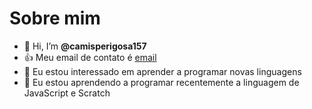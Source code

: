 # Sobre mim 
- 👋 Hi, I’m **@camisperigosa157**
- :+1: Meu email de contato é [email](camily.baltazar.santos@escola.pr.gov.br)
- 👀 Eu estou interessado em aprender a programar novas linguagens
- 🌱 Eu estou  aprendendo a programar recentemente a linguagem de JavaScript e Scratch



